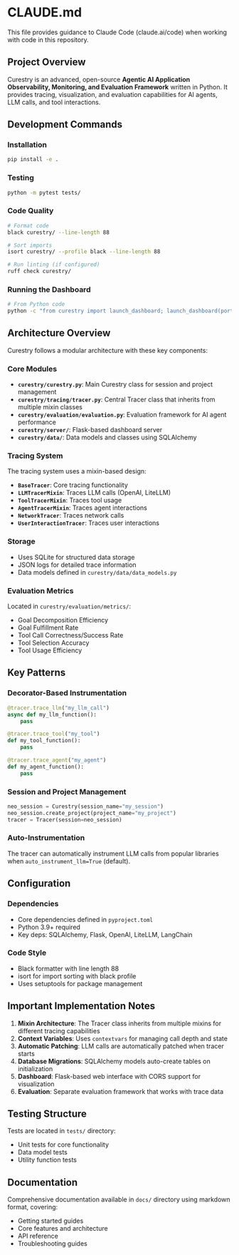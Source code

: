 # CLAUDE.md

This file provides guidance to Claude Code (claude.ai/code) when working with code in this repository.

## Project Overview

Curestry is an advanced, open-source **Agentic AI Application Observability, Monitoring, and Evaluation Framework** written in Python. It provides tracing, visualization, and evaluation capabilities for AI agents, LLM calls, and tool interactions.

## Development Commands

### Installation
```bash
pip install -e .
```

### Testing
```bash
python -m pytest tests/
```

### Code Quality
```bash
# Format code
black curestry/ --line-length 88

# Sort imports
isort curestry/ --profile black --line-length 88

# Run linting (if configured)
ruff check curestry/
```

### Running the Dashboard
```bash
# From Python code
python -c "from curestry import launch_dashboard; launch_dashboard(port=3000)"
```

## Architecture Overview

Curestry follows a modular architecture with these key components:

### Core Modules
- **`curestry/curestry.py`**: Main Curestry class for session and project management
- **`curestry/tracing/tracer.py`**: Central Tracer class that inherits from multiple mixin classes
- **`curestry/evaluation/evaluation.py`**: Evaluation framework for AI agent performance
- **`curestry/server/`**: Flask-based dashboard server
- **`curestry/data/`**: Data models and classes using SQLAlchemy

### Tracing System
The tracing system uses a mixin-based design:
- **`BaseTracer`**: Core tracing functionality
- **`LLMTracerMixin`**: Traces LLM calls (OpenAI, LiteLLM)
- **`ToolTracerMixin`**: Traces tool usage
- **`AgentTracerMixin`**: Traces agent interactions
- **`NetworkTracer`**: Traces network calls
- **`UserInteractionTracer`**: Traces user interactions

### Storage
- Uses SQLite for structured data storage
- JSON logs for detailed trace information
- Data models defined in `curestry/data/data_models.py`

### Evaluation Metrics
Located in `curestry/evaluation/metrics/`:
- Goal Decomposition Efficiency
- Goal Fulfillment Rate
- Tool Call Correctness/Success Rate
- Tool Selection Accuracy
- Tool Usage Efficiency

## Key Patterns

### Decorator-Based Instrumentation
```python
@tracer.trace_llm("my_llm_call")
async def my_llm_function():
    pass

@tracer.trace_tool("my_tool")
def my_tool_function():
    pass

@tracer.trace_agent("my_agent")
def my_agent_function():
    pass
```

### Session and Project Management
```python
neo_session = Curestry(session_name="my_session")
neo_session.create_project(project_name="my_project")
tracer = Tracer(session=neo_session)
```

### Auto-Instrumentation
The tracer can automatically instrument LLM calls from popular libraries when `auto_instrument_llm=True` (default).

## Configuration

### Dependencies
- Core dependencies defined in `pyproject.toml`
- Python 3.9+ required
- Key deps: SQLAlchemy, Flask, OpenAI, LiteLLM, LangChain

### Code Style
- Black formatter with line length 88
- isort for import sorting with black profile
- Uses setuptools for package management

## Important Implementation Notes

1. **Mixin Architecture**: The Tracer class inherits from multiple mixins for different tracing capabilities
2. **Context Variables**: Uses `contextvars` for managing call depth and state
3. **Automatic Patching**: LLM calls are automatically patched when tracer starts
4. **Database Migrations**: SQLAlchemy models auto-create tables on initialization
5. **Dashboard**: Flask-based web interface with CORS support for visualization
6. **Evaluation**: Separate evaluation framework that works with trace data

## Testing Structure

Tests are located in `tests/` directory:
- Unit tests for core functionality
- Data model tests
- Utility function tests

## Documentation

Comprehensive documentation available in `docs/` directory using markdown format, covering:
- Getting started guides
- Core features and architecture
- API reference
- Troubleshooting guides